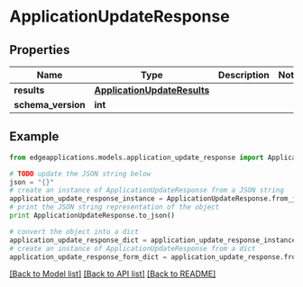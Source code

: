 # ApplicationUpdateResponse


## Properties
Name | Type | Description | Notes
------------ | ------------- | ------------- | -------------
**results** | [**ApplicationUpdateResults**](ApplicationUpdateResults.md) |  | 
**schema_version** | **int** |  | 

## Example

```python
from edgeapplications.models.application_update_response import ApplicationUpdateResponse

# TODO update the JSON string below
json = "{}"
# create an instance of ApplicationUpdateResponse from a JSON string
application_update_response_instance = ApplicationUpdateResponse.from_json(json)
# print the JSON string representation of the object
print ApplicationUpdateResponse.to_json()

# convert the object into a dict
application_update_response_dict = application_update_response_instance.to_dict()
# create an instance of ApplicationUpdateResponse from a dict
application_update_response_form_dict = application_update_response.from_dict(application_update_response_dict)
```
[[Back to Model list]](../README.md#documentation-for-models) [[Back to API list]](../README.md#documentation-for-api-endpoints) [[Back to README]](../README.md)


